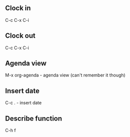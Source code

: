 ## Clock in
C-c C-x C-i
## Clock out
C-c C-x C-i
## Agenda view
M-x org-agenda - agenda view (can't remember it though)
## Insert date
C-c . - insert date
## Describe function
C-h f
